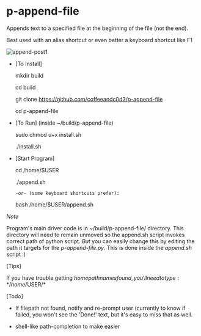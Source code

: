 # p-append-file
Appends text to a specified file at the beginning of the file (not the end). 

Best used with an alias shortcut or even better a keyboard shortcut like F1

![append-post1](https://user-images.githubusercontent.com/31811490/159094836-530c6691-e986-479e-8af9-6ce876a168c8.png)

* [To Install]

  mkdir build 

  cd build

  git clone https://github.com/coffeeandc0d3/p-append-file

  cd p-append-file

* [To Run] (inside ~/build/p-append-file)

  sudo chmod u+x install.sh

  ./install.sh

* [Start Program]

  cd /home/$USER
  
  ./append.sh
  
      -or- (some keyboard shortcuts prefer): 
      
  bash /home/$USER/append.sh 

*Note* 

Program's main driver code is in ~/build/p-append-file/ directory. 
This directory will need to remain unmoved so the append.sh script invokes correct path of python script. *But* you can easily change this by editing the path it targets for the *p-append-file.py*. This is done inside the *append.sh* script :) 

[Tips]

If you have trouble getting $home pathnames found, you'll need to type: */home/$USER/* <filename>

[Todo]

 * If filepath not found, notify and re-prompt user (currently to know if failed, you won't see the 
 'Done!' text, but it's easy to miss that as well. 
  
 * shell-like path-completion to make easier 
  
